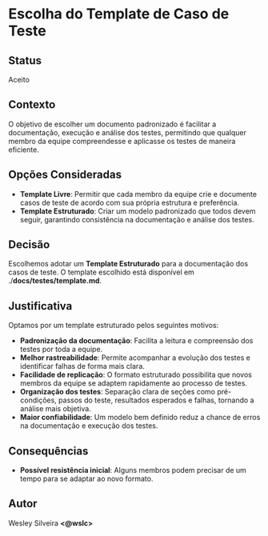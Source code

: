 # Escolha do Template de Caso de Teste

## Status
Aceito

## Contexto
O objetivo de escolher um documento padronizado é facilitar a documentação, execução e análise dos testes, permitindo que qualquer membro da equipe compreendesse e aplicasse os testes de maneira eficiente.

## Opções Consideradas
- **Template Livre**: Permitir que cada membro da equipe crie e documente casos de teste de acordo com sua própria estrutura e preferência.
- **Template Estruturado**: Criar um modelo padronizado que todos devem seguir, garantindo consistência na documentação e análise dos testes.

## Decisão
Escolhemos adotar um **Template Estruturado** para a documentação dos casos de teste. O template escolhido está disponível em ./**docs/testes/template.md**.

## Justificativa
Optamos por um template estruturado pelos seguintes motivos:
- **Padronização da documentação**: Facilita a leitura e compreensão dos testes por toda a equipe.
- **Melhor rastreabilidade**: Permite acompanhar a evolução dos testes e identificar falhas de forma mais clara.
- **Facilidade de replicação**: O formato estruturado possibilita que novos membros da equipe se adaptem rapidamente ao processo de testes.
- **Organização dos testes**: Separação clara de seções como pré-condições, passos do teste, resultados esperados e falhas, tornando a análise mais objetiva.
- **Maior confiabilidade**: Um modelo bem definido reduz a chance de erros na documentação e execução dos testes.

## Consequências
- **Possível resistência inicial**: Alguns membros podem precisar de um tempo para se adaptar ao novo formato.

## Autor
Wesley Silveira **<@wslc>**

